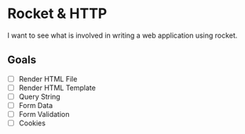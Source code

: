 # Rocket & HTTP

I want to see what is involved in writing a web application using rocket.

## Goals

- [ ] Render HTML File
- [ ] Render HTML Template
- [ ] Query String
- [ ] Form Data
- [ ] Form Validation
- [ ] Cookies
